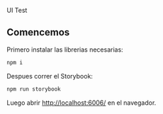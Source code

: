 UI Test

## Comencemos

Primero instalar las librerias necesarias:

```bash
npm i
```

Despues correr el Storybook:

```bash
npm run storybook
```

Luego abrir [http://localhost:6006/](http://localhost:6006/) en el navegador.